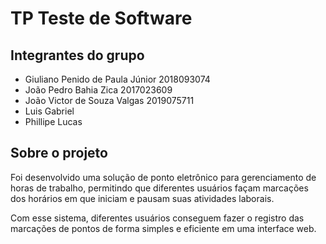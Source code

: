 # TP Teste de Software

## Integrantes do grupo

- Giuliano Penido de Paula Júnior   2018093074
- João Pedro Bahia Zica             2017023609
- João Victor de Souza Valgas       2019075711
- Luis Gabriel                      
- Phillipe Lucas                    
        

## Sobre o projeto

Foi desenvolvido uma solução de ponto eletrônico para gerenciamento de horas de trabalho, permitindo que diferentes usuários façam marcações dos 
horários em que iniciam e pausam suas atividades laborais.

Com esse sistema, diferentes usuários conseguem fazer o registro das marcações de pontos de forma simples e eficiente em uma interface web.